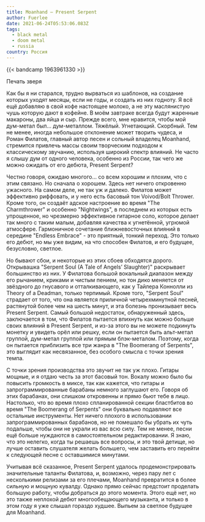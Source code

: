 ```yaml
---
title: Moanhand — Present Serpent
author: Fuerlee
date: 2021-06-24T05:53:06.083Z
tags:
  - black metal
  - doom metal
  - russia
country: Россия
---
```

{{< bandcamp 1963961330 >}}

Печать зверя



Как бы я ни старался, трудно вырваться из шаблонов, на создание которых уходят месяцы, если не годы, и создать из них годноту. Я всё ещё добавляю в свой кофе настоящее молоко, а не эту маслянистую чушь которую дают в кофейне. В моём завтраке всегда будут жаренные макароны, два яйца и сыр. Прежде всего, мне нравится, чтобы мой дум-метал был... дум-металлом. Тяжёлый. Угнетающий. Скорбный. Тем не менее, иногда небольшое отклонение может творить чудеса, и Роман Филатов, главный автор песен и сольный владелец Moanhand, стремится привлечь массы своим творческим подходом к классическому звучанию, используя широкий спектр влияний. Не часто я слышу дум от одного человека, особенно из России, так чего же можно ожидать от его дебюта, Present Serpent?



Честно говоря, ожидаю многого… со всем хорошим и плохим, что с этим связано. Но сначала о хорошем. Здесь нет ничего откровенно ужасного. На самом деле, не так уж и далеко. Филатов может эффективно риффовать, и у него есть басовый тон Voivod/Bolt Thrower. Кроме того, он создаёт адское настроение во время "The Charmthrower" и особенно "Nightwings", в последнем из которых есть упрощенное, но чрезмерно эффективное гитарное соло, которое делает так много с таким малым, добавляя качества к угнетённой, угрюмой атмосфере. Гармоничное сочетание ближневосточных влияний в середине "Endless Embrace" - это приятный, тонкий переход. Это только его дебют, но мы уже видим, на что способен Филатов, и его будущее, безусловно, светлое.



Но бывают сбои, и некоторые из этих сбоев обходятся дорого. Открывашка "Serpent Soul (A Tale of Angels’ Slaughter)" раскрывает большинство из них. У Филатова большой вокальный диапазон между его рычанием, криками и чистым пением, но тон дико меняется от звёздного до гнусавого и отталкивающего, как у Тайлера Коннолли из Theory of a Deadman, только терпимый. Кроме того, "Serpent Soul" страдает от того, что она является приличной четырехминутной песней, растянутой более чем на шесть минут, и эта болезнь пронизывает весь Present Serpent. Самый большой недостаток, обнаруженный здесь, заключается в том, что Филатов пытается впихнуть как можно больше своих влияний в Present Serpent, и из-за этого вы не можете подкинуть монетку и увидеть орёл или решку, если он пытается быть альт-метал группой, дум-метал группой или прямым блэк-металом. Поэтому, когда он пытается приблизить все три жанра в "The Boomerang of Serpents", это выглядит как несвязанное, без особого смысла с точки зрения темпа.



С точки зрения производства это звучит не так уж плохо. Гитары мощные, и я отдаю честь за этот басовый тон. Вокалу можно было бы повысить громкость в миксе, так как кажется, что гитары и запрограммированные барабаны немного заглушают его. Говоря об этих барабанах, они слишком откровенны и прямо бьют тебе в лицо. Настолько, что во время плохо спланированной секции бластбитов во время "The Boomerang of Serpents" они буквально подавляют все остальные инструменты. Нет ничего плохого в использовании запрограммированных барабанов, но не помешало бы убрать их чуть подальше, чтобы они не украли из вас всю силу. Тем не менее, песни ещё больше нуждаются в самостоятельном редактировании. Я знаю, что это нелегко, когда ты решаешь все вопросы, и это твой детище, но лучше оставить слушателя желать большего, чем заставить его перейти к следующей песне с оставшимися минутами.



Учитывая всё сказанное, Present Serpent удалось продемонстрировать значительные таланты Филатова, и, возможно, через пару лет с несколькими релизами за его плечами, Moanhand превратится в более сильную и мощную кувалду. Однако прямо сейчас предстоит проделать большую работу, чтобы добраться до этого момента. Этого ещё нет, но это также неплохой дебют многообещающего музыканта, и только в этом году я уже слышал гораздо худшее. Выпьем за светлое будущее для Moanhand.